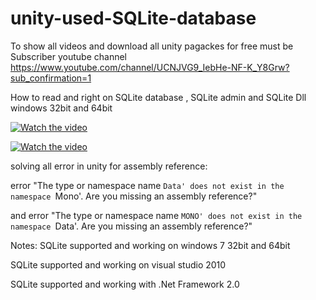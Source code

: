 # unity-used-SQLite-database

To show all videos and download  all unity pagackes for free must be Subscriber youtube channel 
https://www.youtube.com/channel/UCNJVG9_IebHe-NF-K_Y8Grw?sub_confirmation=1


How to read and right  on SQLite database ,  SQLite admin  and SQLite Dll windows 32bit and 64bit

[![Watch the video](https://img.youtube.com/vi/CtDSQkLdlZg/0.jpg)](http://youtu.be/CtDSQkLdlZg)

[![Watch the video](https://img.youtube.com/vi/swhtUGepAqY/0.jpg)](https://youtu.be/swhtUGepAqY)


solving all error in unity for assembly reference:

error "The type or namespace name `Data' does not exist in the namespace `Mono'. Are you missing an assembly reference?" 


and error "The type or namespace name `MONO' does not exist in the namespace `Data'. Are you missing an assembly reference?" 


Notes:
SQLite supported and working on windows 7 32bit and 64bit 

SQLite supported and working on visual studio 2010

SQLite supported and working with .Net Framework 2.0

